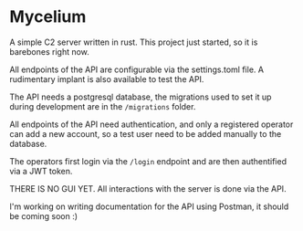 # Mycelium 

A simple C2 server written in rust. 
This project just started, so it is barebones right now.

All endpoints of the API are configurable via the settings.toml file.
A rudimentary implant is also available to test the API.

The API needs a postgresql database, the migrations used to set it up during development are in the `/migrations` folder.

All endpoints of the API need authentication, and only a registered operator can add a new account,
so a test user need to be added manually to the database.

The operators first login via the `/login` endpoint and are then authentified via a JWT token.

THERE IS NO GUI YET. All interactions with the server is done via the API.

I'm working on writing documentation for the API using Postman, it should be coming soon :)


 